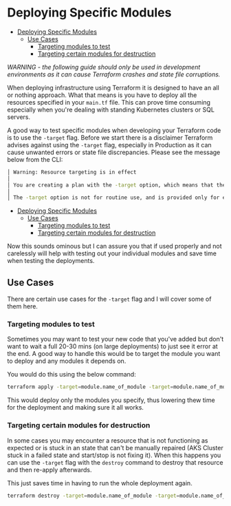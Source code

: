 # Deploying Specific Modules

- [Deploying Specific Modules](#deploying-specific-modules)
  - [Use Cases](#use-cases)
    - [Targeting modules to test](#targeting-modules-to-test)
    - [Targeting certain modules for destruction](#targeting-certain-modules-for-destruction)

*WARNING - the following guide should only be used in development environments as it can cause Terraform crashes and state file corruptions.*

When deploying infrastructure using Terraform it is designed to have an all or nothing approach. What that means is you have to deploy all the resources specified in your ```main.tf``` file. This can prove time consuming especially when you're dealing with standing Kubernetes clusters or SQL servers. 

A good way to test specific modules when developing your Terraform code is to use the ```-target``` flag. Before we start there is a disclaimer Terraform advises against using the ```-target``` flag, especially in Production as it can cause unwanted errors or state file discrepancies. Please see the message below from the CLI:

```bash
│ Warning: Resource targeting is in effect
│ 
│ You are creating a plan with the -target option, which means that the result of this plan may not represent all of the changes requested by the current configuration.
│ 
│ The -target option is not for routine use, and is provided only for exceptional situations such as recovering from errors or mistakes, or when Terraform specifically suggests to use it as part of an error message.
```

- [Deploying Specific Modules](#deploying-specific-modules)
  - [Use Cases](#use-cases)
    - [Targeting modules to test](#targeting-modules-to-test)
    - [Targeting certain modules for destruction](#targeting-certain-modules-for-destruction)

Now this sounds ominous but I can assure you that if used properly and not carelessly will help with testing out your individual modules and save time when testing the deployments.

## Use Cases

There are certain use cases for the ```-target``` flag and I will cover some of them here.

### Targeting modules to test

Sometimes you may want to test your new code that you've added but don't want to wait a full 20-30 mins (on large deployments) to just see it error at the end. A good way to handle this would be to target the module you want to deploy and any modules it depends on. 

You would do this using the below command:

```bash
terraform apply -target=module.name_of_module -target=module.name_of_module_dependency
```

This would deploy only the modules you specify, thus lowering thew time for the deployment and making sure it all works.

### Targeting certain modules for destruction

In some cases you may encounter a resource that is not functioning as expected or is stuck in an state that can't be manually repaired (AKS Cluster stuck in a failed state and start/stop is not fixing it). When this happens you can use the ```-target``` flag with the ```destroy``` command to destroy that resource and then re-apply afterwards. 

This just saves time in having to run the whole deployment again.

```bash
terraform destroy -target=module.name_of_module -target=module.name_of_module_dependency
```